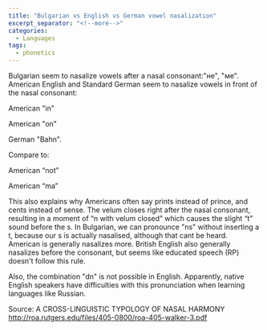 ```yaml
---
title: "Bulgarian vs English vs German vowel nasalization"
excerpt_separator: "<!--more-->"
categories:
  - Languages
tags:
  - phonetics
---
```




Bulgarian seem to nasalize vowels after a nasal consonant:"не", "ме". American English and Standard German seem to nasalize vowels in front of the nasal consonant:

American "in"

American "on"

German "Bahn".

Compare to:

American “not”

American “ma”

This also explains why Americans often say prints instead of prince, and cents instead of sense. The velum closes right after the nasal consonant, resulting in a moment of “n with velum closed” which causes the slight “t” sound before the s.
In Bulgarian, we can pronounce "ns" without inserting a t, because our s is actually nasalised, although that cant be heard.
American is generally nasalizes more.
British English also generally nasalizes before the consonant, but seems like educated speech (RP) doesn't follow this rule.

Also, the combination "dn" is not possible in English. Apparently, native English speakers have difficulties with this pronunciation when learning languages like Russian.

Source: A CROSS-LINGUISTIC TYPOLOGY OF NASAL HARMONY http://roa.rutgers.edu/files/405-0800/roa-405-walker-3.pdf
